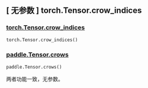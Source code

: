 ## [ 无参数 ] torch.Tensor.crow_indices

### [torch.Tensor.crow_indices](https://pytorch.org/docs/stable/generated/torch.Tensor.crow_indices.html)

```python
torch.Tensor.crow_indices()
```

### [paddle.Tensor.crows]()

```python
paddle.Tensor.crows()
```

两者功能一致，无参数。
